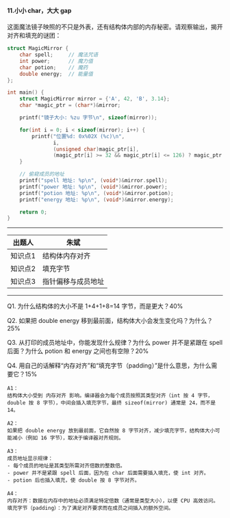 #### 11.小小 char，大大 gap

这面魔法镜子映照的不只是外表，还有结构体内部的内存秘密。请观察输出，揭开对齐和填充的谜团：

```c
struct MagicMirror {
    char spell;     // 魔法咒语
    int power;      // 魔力值
    char potion;    // 魔药
    double energy;  // 能量值
};

int main() {
    struct MagicMirror mirror = {'A', 42, 'B', 3.14};
    char *magic_ptr = (char*)&mirror;

    printf("镜子大小: %zu 字节\n", sizeof(mirror));

    for(int i = 0; i < sizeof(mirror); i++) {
        printf("位置%d: 0x%02X (%c)\n", 
               i, 
               (unsigned char)magic_ptr[i], 
               (magic_ptr[i] >= 32 && magic_ptr[i] <= 126) ? magic_ptr[i] : '?');
    }

    // 偷窥成员的地址
    printf("spell 地址: %p\n", (void*)&mirror.spell);
    printf("power 地址: %p\n", (void*)&mirror.power);
    printf("potion 地址: %p\n", (void*)&mirror.potion);
    printf("energy 地址: %p\n", (void*)&mirror.energy);

    return 0;
}
```

------

| **出题人** | **朱斌**   |
| ---------- | ------------ |
| 知识点1    | 结构体内存对齐 |
| 知识点2    | 填充字节   |
| 知识点3    | 指针偏移与成员地址    |

------


Q1. 为什么结构体的大小不是 1+4+1+8=14 字节，而是更大？40%

Q2. 如果把 double energy 移到最前面，结构体大小会发生变化吗？为什么？25%

Q3. 从打印的成员地址中，你能发现什么规律？为什么 power 并不是紧跟在 spell 后面？为什么 potion 和 energy 之间也有空隙？20%

Q4. 用自己的话解释“内存对齐”和“填充字节（padding）”是什么意思，为什么需要它？15%

```
A1：
结构体大小受到 内存对齐 影响。编译器会为每个成员按照其类型对齐（int 按 4 字节，double 按 8 字节），中间会插入填充字节，最终 sizeof(mirror) 通常是 24，而不是 14。

A2：
如果把 double energy 放到最前面，它自然按 8 字节对齐，减少填充字节，结构体大小可能减小（例如 16 字节），取决于编译器对齐规则。

A3：
成员地址显示规律：  
- 每个成员的地址是其类型所需对齐倍数的整数倍。  
- power 并不是紧跟 spell 后面，因为在 char 后面需要插入填充，使 int 对齐。  
- potion 后也插入填充，使 double 按 8 字节对齐。

A4：
内存对齐：数据在内存中的地址必须满足特定倍数（通常是类型大小），以便 CPU 高效访问。  
填充字节（padding）：为了满足对齐要求而在成员之间插入的额外空间。
```